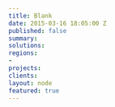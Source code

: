 ```yaml
---
title: Blank
date: 2015-03-16 18:05:00 Z
published: false
summary: 
solutions: 
regions:
- 
projects: 
clients: 
layout: node
featured: true
---
```


